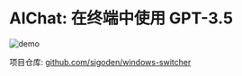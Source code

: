 # AIChat: 在终端中使用 GPT-3.5

![demo](https://user-images.githubusercontent.com/4012553/222600858-3fb60051-2bf2-4505-92ff-649356cdb1f6.gif)


项目仓库: [github.com/sigoden/windows-switcher](https://github.com/sigoden/windows-switcher)